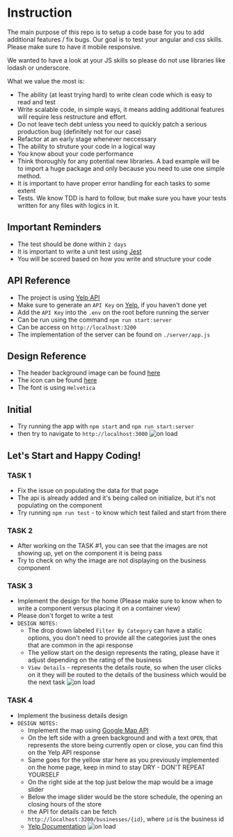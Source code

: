 # Instruction

The main purpose of this repo is to setup a code base for you to add additional features / fix bugs. Our goal is to test your angular and css skills. Please make sure to have it mobile responsive.

We wanted to have a look at your JS skills so please do not use libraries like lodash or underscore.

What we value the most is:

- The ability (at least trying hard) to write clean code which is easy to read and test
- Write scalable code, in simple ways, it means adding additional features will require less restructure and effort.
- Do not leave tech debt unless you need to quickly patch a serious production bug (definitely not for our case)
- Refactor at an early stage whenever neccessary
- The ability to struture your code in a logical way
- You know about your code performance
- Think thoroughly for any potential new libraries. A bad example will be to import a huge package and only because you need to use one simple method.
- It is important to have proper error handling for each tasks to some extent
- Tests. We know TDD is hard to follow, but make sure you have your tests written for any files with logics in it.

## Important Reminders

- The test should be done within `2 days`
- It is important to write a unit test using [Jest](https://jestjs.io/docs/en/getting-started)
- You will be scored based on how you write and structure your code

## API Reference

- The project is using [Yelp API](https://www.yelp.com/developers/documentation/v3)
- Make sure to generate an `API Key` on [Yelp](https://www.yelp.com/developers/v3/manage_app), if you haven't done yet
- Add the `API Key` into the `.env` on the root before running the server
- Can be run using the command `npm run start:server`
- Can be access on `http://localhost:3200`
- The implementation of the server can be found on `./server/app.js`

## Design Reference

- The header background image can be found [here](https://pixabay.com/photos/jause-eat-delicious-food-338498/)
- The icon can be found [here](http://chittagongit.com/icon/food-icon-png-1.html)
- The font is using `Helvetica`

## Initial

- Try running the app with `npm start` and `npm run start:server`
- then try to navigate to `http://localhost:3000`
  ![on load](https://docs.google.com/uc?id=1MLR9mXl_yhowBkHRdP5eSvcO4_esCa12)

## Let's Start and Happy Coding!

### TASK 1

- Fix the issue on populating the data for that page
- The api is already added and it's being called on initialize, but it's not populating on the component
- Try running `npm run test` - to know which test failed and start from there

### TASK 2

- After working on the TASK #1, you can see that the images are not showing up, yet on the component it is being pass
- Try to check on why the image are not displaying on the business component

### TASK 3

- Implement the design for the home (Please make sure to know when to write a component versus placing it on a container view)
- Please don't forget to write a test
- `DESIGN NOTES:`
  - The drop down labeled `Filter By Category` can have a static options, you don't need to provide all the categories just the ones that are common in the api response
  - The yellow start on the design represents the rating, please have it adjust depending on the rating of the business
  - `View Details` - represents the details route, so when the user clicks on it they will be routed to the details of the business which would be the next task
    ![on load](https://docs.google.com/uc?id=116yQUVvPN8hcp7hP8O4iAuhZhFEvfYlm)

### TASK 4

- Implement the business details design
- `DESIGN NOTES:`
  - Implement the map using [Google Map API](https://developers.google.com/maps/documentation/)
  - On the left side with a green background and with a text `OPEN`, that represents the store being currently open or close, you can find this on the Yelp API response
  - Same goes for the yellow star here as you previously implemented on the home page, keep in mind to stay DRY - DON'T REPEAT YOURSELF
  - On the right side at the top just below the map would be a image slider
  - Below the image slider would be the store schedule, the opening an closing hours of the store
  - the API for details can be fetch `http://localhost:3200/businesses/{id}`, where `id` is the business id
  - [Yelp Documentation](https://www.yelp.com/developers/documentation/v3/business)
    ![on load](https://docs.google.com/uc?id=1HueyHldXZMhK30_EmEO8Xiz0FNApFkbq)
